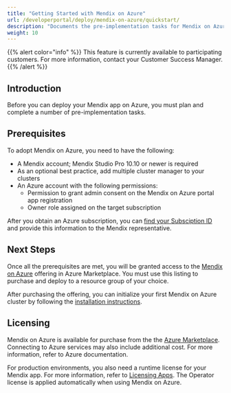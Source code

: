 ```yaml
---
title: "Getting Started with Mendix on Azure"
url: /developerportal/deploy/mendix-on-azure/quickstart/
description: "Documents the pre-implementation tasks for Mendix on Azure."
weight: 10
---
```


{{% alert color="info" %}} This feature is currently available to participating customers. For more information, contact your Customer Success Manager. {{% /alert %}}

## Introduction

Before you can deploy your Mendix app on Azure, you must plan and complete a number of pre-implementation tasks.

## Prerequisites

To adopt Mendix on Azure, you need to have the following:

* A Mendix account; Mendix Studio Pro 10.10 or newer is required
* As an optional best practice, add multiple cluster manager to your clusters
* An Azure account with the following permissions:
    * Permission to grant admin consent on the Mendix on Azure portal app registration
    * Owner role assigned on the target subscription


After you obtain an Azure subscription, you can [find your Subsciption ID](https://learn.microsoft.com/en-us/azure/azure-portal/get-subscription-tenant-id#find-your-azure-subscription) and provide this information to the Mendix representative.

## Next Steps

Once all the prerequisites are met, you will be granted access to the [Mendix on Azure](https://portal.azure.com/#create/mendixtechbv.mxonazure) offering in Azure Marketplace. You must use this listing to purchase and deploy to a resource group of your choice.

After purchasing the offering, you can initialize your first Mendix on Azure cluster by following the [installation instructions](https://docs.mendix.com/developerportal/deploy/mendix-on-azure/installation/).

## Licensing

Mendix on Azure is available for purchase from the the [Azure Marketplace](https://azuremarketplace.microsoft.com/). Connecting to Azure services may also include additional cost. For more information, refer to Azure documentation.

For production environments, you also need a runtime license for your Mendix app. For more information, refer to [Licensing Apps](/developerportal/deploy/licensing-apps-outside-mxcloud/). The Operator license is applied automatically when using Mendix on Azure.
